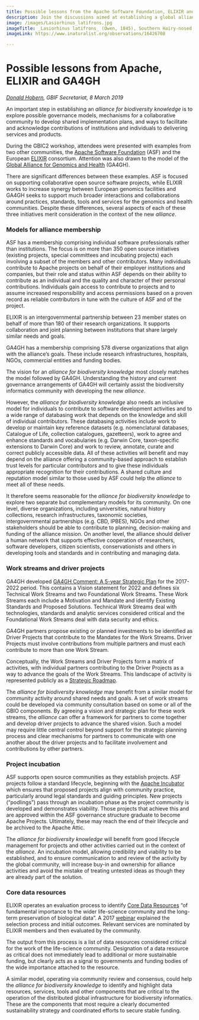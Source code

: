 ```yaml
---
title: Possible lessons from the Apache Software Foundation, ELIXIR and GA4GH
description: Join the discussions aimed at establishing a global alliance for biodiversity knowledge
image: /images/Lasiorhinus_latifrons.jpg
imageTitle: _Lasiorhinus latifrons_ (Owen, 1845), Southern Hairy-nosed Wombat, Brookfield Conservation Park, Blanchetown, South Australia, 15 August 2018. Photo by Donald Hobern CC BY 4.0.
imageLink: https://www.inaturalist.org/observations/16426708

---
```

# Possible lessons from Apache, ELIXIR and GA4GH
_[Donald Hobern](mailto:dhobern@gbif.org), GBIF Secretariat, 8 March 2019_

An important step in establishing an _alliance for biodiversity knowledge_ is to explore possible governance models, mechanisms for a collaborative community to develop shared implementation plans, and ways to facilitate and acknowledge contributions of institutions and individuals to delivering services and products.

During the GBIC2 workshop, attendees were presented with examples from two other communities, the [Apache Software Foundation](https://www.apache.org/) (ASF) and the European [ELIXIR](https://www.elixir-europe.org/) consortium. Attention was also drawn to the model of the [Global Alliance for Genomics and Health](https://www.ga4gh.org/) (GA4GH).

There are significant differences between these examples. ASF is focused on supporting collaborative open source software projects, while ELIXIR works to increase synergy between European genomics facilities and GA4GH seeks to support much broader interactions and collaborations around practices, standards, tools and services for the genomics and health communities. Despite these differences, several aspects of each of these three initiatives merit consideration in the context of the new _alliance_.

### Models for alliance membership

ASF has a membership comprising individual software professionals rather than institutions. The focus is on more than 350 open source initiatives (existing projects, special committees and incubating projects) each involving a subset of the members and other contributors. Many individuals contribute to Apache projects on behalf of their employer institutions and companies, but their role and status within ASF depends on their ability to contribute as an individual and the quality and character of their personal contributions. Individuals gain access to contribute to projects and to assume increased responsibility and access permissions based on a proven record as reliable contributors in tune with the culture of ASF and of the project.

ELIXIR is an intergovernmental partnership between 23 member states on behalf of more than 180 of their research organizations. It supports collaboration and joint planning between institutions that share largely similar needs and goals.

GA4GH has a membership comprising 578 diverse organizations that align with the alliance’s goals. These include research infrastructures, hospitals, NGOs, commercial entities and funding bodies.

The vision for an _alliance for biodiversity knowledge_ most closely matches the model followed by GA4GH. Understanding the history and current governance arrangements of GA4GH will certainly assist the biodiversity informatics community with developing the new _alliance_.

However, the _alliance for biodiversity knowledge_ also needs an inclusive model for individuals to contribute to software development activities and to a wide range of databasing work that depends on the knowledge and skill of individual contributors. These databasing activities include work to develop or maintain key reference datasets (e.g. nomenclatural databases, Catalogue of Life, collection catalogues, gazetteers), work to agree and enhance standards and vocabularies (e.g. Darwin Core, taxon-specific extensions to Darwin Core) and work to review, annotate, curate and correct publicly accessible data. All of these activities will benefit and may depend on the alliance offering a community-based approach to establish trust levels for particular contributors and to give these individuals appropriate recognition for their contributions. A shared culture and reputation model similar to those used by ASF could help the _alliance_ to meet all of these needs.

It therefore seems reasonable for the _alliance for biodiversity knowledge_ to explore two separate but complementary models for its community. On one level, diverse organizations, including universities, natural history collections, research infrastructures, taxonomic societies, intergovernmental partnerships (e.g. CBD, IPBES), NGOs and other stakeholders should be able to contribute to planning, decision-making and funding of the alliance mission. On another level, the alliance should deliver a human network that supports effective cooperation of researchers, software developers, citizen scientists, conservationists and others in developing tools and standards and in contributing and managing data.

### Work streams and driver projects

GA4GH developed [GA4GH Comment: A 5-year Strategic Plan](https://www.ga4gh.org/wp-content/uploads/GA4GH-Connect-A-5-year-Strategic-Plan.pdf) for the 2017-2022 period. This contains a Vision statement for 2022 and defines six Technical Work Streams and two Foundational Work Streams. These Work Streams each include a Motivation and Mandate and identify Existing Standards and Proposed Solutions. Technical Work Streams deal with technologies, standards and analytic services considered critical and the Foundational Work Streams deal with data security and ethics. 

GA4GH partners propose existing or planned investments to be identified as Driver Projects that contribute to the Mandates for the Work Streams. Driver Projects must involve contributions from multiple partners and must each contribute to more than one Work Stream.

Conceptually, the Work Streams and Driver Projects form a matrix of activities, with individual partners contributing to the Driver Projects as a way to advance the goals of the Work Streams. This landscape of activity is represented publicly as a [Strategic Roadmap](https://www.ga4gh.org/wp-content/uploads/Strategic-Roadmap-print.pdf).

The _alliance for biodiversity knowledge_ may benefit from a similar model for community activity around shared needs and goals. A set of work streams could be developed via community consultation based on some or all of the GBIO components. By agreeing a vision and strategic plan for these work streams, the _alliance_ can offer a framework for partners to come together and develop driver projects to advance the shared vision. Such a model may require little central control beyond support for the strategic planning process and clear mechanisms for partners to communicate with one another about the driver projects and to facilitate involvement and contributions by other partners.

### Project incubation

ASF supports open source communities as they establish projects. ASF projects follow a standard lifecycle, beginning with the [Apache Incubator](http://incubator.apache.org/) which ensures that proposed projects align with community practice, particularly around legal standards and guiding principles. New projects (“podlings”) pass through an incubation phase as the project community is developed and demonstrates viability. Those projects that achieve this and are approved within the ASF governance structure graduate to become Apache Projects. Ultimately, these may reach the end of their lifecycle and be archived to the Apache Attic.

The _alliance for biodiversity knowledge_ will benefit from good lifecycle management for projects and other activities carried out in the context of the _alliance_. An incubation model, allowing credibility and viability to be established, and to ensure communication to and review of the activity by the global community, will increase buy-in and ownership for alliance activities and avoid the mistake of treating untested ideas as though they are already part of the solution.

### Core data resources

ELIXIR operates an evaluation process to identify [Core Data Resources](https://www.elixir-europe.org/platforms/data/core-data-resources) “of fundamental importance to the wider life-science community and the long-term preservation of biological data”. A 2017 [webinar](https://www.elixir-europe.org/events/elixir-webinar-elixir-core-data-resources-selection-process-and-outcomes) explained the selection process and initial outcomes. Relevant services are nominated by ELIXIR members and then evaluated by the community.

The output from this process is a list of data resources considered critical for the work of the life-science community. Designation of a data resource as critical does not immediately lead to additional or more sustainable funding, but clearly acts as a signal to governments and funding bodies of the wide importance attached to the resource.

A similar model, operating via community review and consensus, could help the _alliance for biodiversity knowledge_ to identify and highlight data resources, services, tools and other components that are critical to the operation of the distributed global infrastructure for biodiversity informatics. These are the components that most require a clearly documented sustainability strategy and coordinated efforts to secure stable funding.
